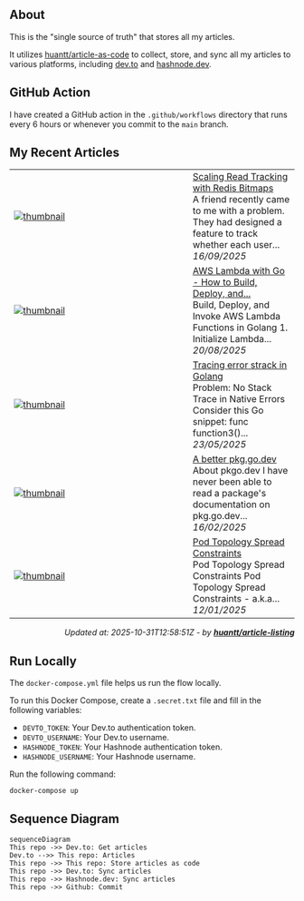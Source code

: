 ## About
This is the "single source of truth" that stores all my articles.

It utilizes [huantt/article-as-code](https://github.com/huantt/article-as-code) to collect, store, and sync all my articles to various platforms, including [dev.to](https://dev.to) and [hashnode.dev](https://hashnode.dev).

## GitHub Action
I have created a GitHub action in the `.github/workflows` directory that runs every 6 hours or whenever you commit to the `main` branch.

## My Recent Articles

<table>
        <tr>
            <td width="300px">
                <a href="https://dev.to/jacktt/scaling-read-tracking-with-redis-bitmaps-3aip">
                    <img src="https://dynamic-thumbnail-dev-to.vercel.app/article/2848339/thumbnail?t=2025-10-31%2012%3a58%3a51.784482295%20%2b0000%20UTC%20m%3d%2b0.031912863" alt="thumbnail">
                </a>
            </td>
            <td>
                <a href="https://dev.to/jacktt/scaling-read-tracking-with-redis-bitmaps-3aip">Scaling Read Tracking with Redis Bitmaps</a>
                <div>A friend recently came to me with a problem. They had designed a feature to track whether each user...</div>
                <div><i>16/09/2025</i></div>
            </td>
        </tr>
        <tr>
            <td width="300px">
                <a href="https://dev.to/jacktt/aws-lambda-with-go-how-to-build-deploy-and-invoke-1p0o">
                    <img src="https://dynamic-thumbnail-dev-to.vercel.app/article/2784089/thumbnail?t=2025-10-31%2012%3a58%3a51.784482295%20%2b0000%20UTC%20m%3d%2b0.031912863" alt="thumbnail">
                </a>
            </td>
            <td>
                <a href="https://dev.to/jacktt/aws-lambda-with-go-how-to-build-deploy-and-invoke-1p0o">AWS Lambda with Go - How to Build, Deploy, and...</a>
                <div>Build, Deploy, and Invoke AWS Lambda Functions in Golang            1. Initialize Lambda...</div>
                <div><i>20/08/2025</i></div>
            </td>
        </tr>
        <tr>
            <td width="300px">
                <a href="https://dev.to/jacktt/tracing-error-strack-in-golang-234o">
                    <img src="https://dynamic-thumbnail-dev-to.vercel.app/article/2517337/thumbnail?t=2025-10-31%2012%3a58%3a51.784482295%20%2b0000%20UTC%20m%3d%2b0.031912863" alt="thumbnail">
                </a>
            </td>
            <td>
                <a href="https://dev.to/jacktt/tracing-error-strack-in-golang-234o">Tracing error strack in Golang</a>
                <div>Problem: No Stack Trace in Native Errors   Consider this Go snippet:    func function3()...</div>
                <div><i>23/05/2025</i></div>
            </td>
        </tr>
        <tr>
            <td width="300px">
                <a href="https://dev.to/jacktt/a-better-pkggodev-hip">
                    <img src="https://dynamic-thumbnail-dev-to.vercel.app/article/2282180/thumbnail?t=2025-10-31%2012%3a58%3a51.784482295%20%2b0000%20UTC%20m%3d%2b0.031912863" alt="thumbnail">
                </a>
            </td>
            <td>
                <a href="https://dev.to/jacktt/a-better-pkggodev-hip">A better pkg.go.dev</a>
                <div>About pkgo.dev   I have never been able to read a package&#39;s documentation on pkg.go.dev...</div>
                <div><i>16/02/2025</i></div>
            </td>
        </tr>
        <tr>
            <td width="300px">
                <a href="https://dev.to/jacktt/pod-topology-spread-constraints-2pd7">
                    <img src="https://dynamic-thumbnail-dev-to.vercel.app/article/2201593/thumbnail?t=2025-10-31%2012%3a58%3a51.784482295%20%2b0000%20UTC%20m%3d%2b0.031912863" alt="thumbnail">
                </a>
            </td>
            <td>
                <a href="https://dev.to/jacktt/pod-topology-spread-constraints-2pd7">Pod Topology Spread Constraints</a>
                <div>Pod Topology Spread Constraints   Pod Topology Spread Constraints - a.k.a...</div>
                <div><i>12/01/2025</i></div>
            </td>
        </tr>
</table>

<div align="right">

*Updated at: 2025-10-31T12:58:51Z - by **[huantt/article-listing](https://github.com/huantt/article-listing)***

</div>


## Run Locally
The `docker-compose.yml` file helps us run the flow locally.

To run this Docker Compose, create a `.secret.txt` file and fill in the following variables:
- `DEVTO_TOKEN`: Your Dev.to authentication token.
- `DEVTO_USERNAME`: Your Dev.to username.
- `HASHNODE_TOKEN`: Your Hashnode authentication token.
- `HASHNODE_USERNAME`: Your Hashnode username.

Run the following command:
```shell
docker-compose up
```

## Sequence Diagram
```mermaid
sequenceDiagram
This repo ->> Dev.to: Get articles
Dev.to -->> This repo: Articles
This repo ->> This repo: Store articles as code
This repo ->> Dev.to: Sync articles
This repo ->> Hashnode.dev: Sync articles
This repo ->> Github: Commit
```